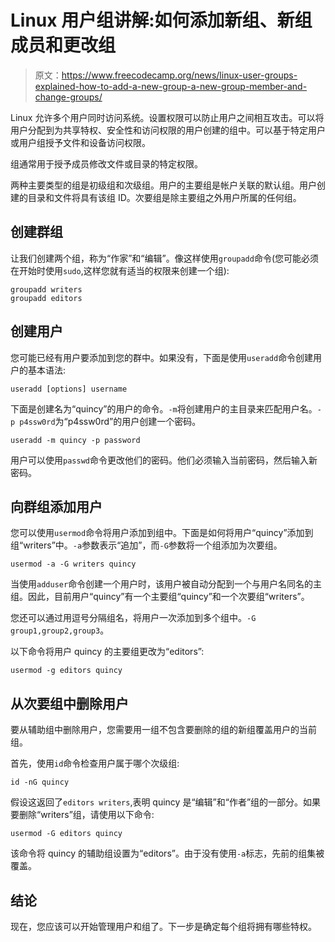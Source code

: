# Linux 用户组讲解:如何添加新组、新组成员和更改组

> 原文：<https://www.freecodecamp.org/news/linux-user-groups-explained-how-to-add-a-new-group-a-new-group-member-and-change-groups/>

Linux 允许多个用户同时访问系统。设置权限可以防止用户之间相互攻击。可以将用户分配到为共享特权、安全性和访问权限的用户创建的组中。可以基于特定用户或用户组授予文件和设备访问权限。

组通常用于授予成员修改文件或目录的特定权限。

两种主要类型的组是初级组和次级组。用户的主要组是帐户关联的默认组。用户创建的目录和文件将具有该组 ID。次要组是除主要组之外用户所属的任何组。

## **创建群组**

让我们创建两个组，称为“作家”和“编辑”。像这样使用`groupadd`命令(您可能必须在开始时使用`sudo`,这样您就有适当的权限来创建一个组):

```
groupadd writers
groupadd editors
```

## **创建用户**

您可能已经有用户要添加到您的群中。如果没有，下面是使用`useradd`命令创建用户的基本语法:

`useradd [options] username`

下面是创建名为“quincy”的用户的命令。`-m`将创建用户的主目录来匹配用户名。`-p p4ssw0rd`为“p4ssw0rd”的用户创建一个密码。

`useradd -m quincy -p password`

用户可以使用`passwd`命令更改他们的密码。他们必须输入当前密码，然后输入新密码。

## **向群组添加用户**

您可以使用`usermod`命令将用户添加到组中。下面是如何将用户“quincy”添加到组“writers”中。`-a`参数表示“追加”，而`-G`参数将一个组添加为次要组。

`usermod -a -G writers quincy`

当使用`adduser`命令创建一个用户时，该用户被自动分配到一个与用户名同名的主组。因此，目前用户“quincy”有一个主要组“quincy”和一个次要组“writers”。

您还可以通过用逗号分隔组名，将用户一次添加到多个组中。`-G group1,group2,group3`。

以下命令将用户 quincy 的主要组更改为“editors”:

`usermod -g editors quincy`

## 从次要组中删除用户

要从辅助组中删除用户，您需要用一组不包含要删除的组的新组覆盖用户的当前组。

首先，使用`id`命令检查用户属于哪个次级组:

`id -nG quincy`

假设这返回了`editors writers`,表明 quincy 是“编辑”和“作者”组的一部分。如果要删除“writers”组，请使用以下命令:

`usermod -G editors quincy`

该命令将 quincy 的辅助组设置为“editors”。由于没有使用`-a`标志，先前的组集被覆盖。

## 结论

现在，您应该可以开始管理用户和组了。下一步是确定每个组将拥有哪些特权。